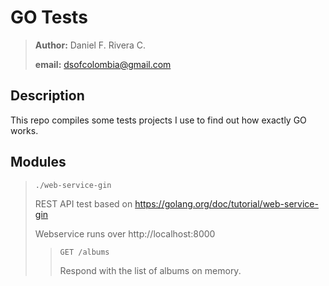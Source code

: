 # GO Tests

> **Author:** Daniel F. Rivera C.
> 
> **email:** dsofcolombia@gmail.com

## Description

This repo compiles some tests projects I use to find out how exactly GO works.

## Modules

> `./web-service-gin`
> 
> REST API test based on https://golang.org/doc/tutorial/web-service-gin
> 
> Webservice runs over http://localhost:8000
> 
> > `GET /albums`
> >
> > Respond with the list of albums on memory.
